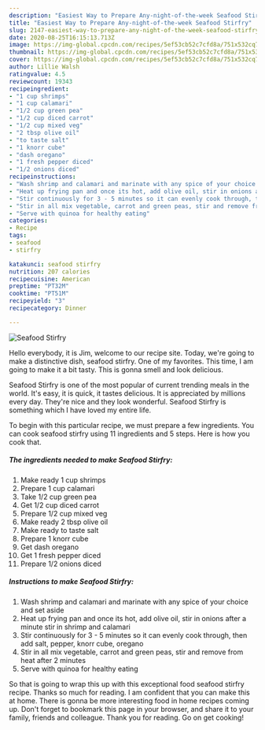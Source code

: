 ```yaml
---
description: "Easiest Way to Prepare Any-night-of-the-week Seafood Stirfry"
title: "Easiest Way to Prepare Any-night-of-the-week Seafood Stirfry"
slug: 2147-easiest-way-to-prepare-any-night-of-the-week-seafood-stirfry
date: 2020-08-25T16:15:13.713Z
image: https://img-global.cpcdn.com/recipes/5ef53cb52c7cfd8a/751x532cq70/seafood-stirfry-recipe-main-photo.jpg
thumbnail: https://img-global.cpcdn.com/recipes/5ef53cb52c7cfd8a/751x532cq70/seafood-stirfry-recipe-main-photo.jpg
cover: https://img-global.cpcdn.com/recipes/5ef53cb52c7cfd8a/751x532cq70/seafood-stirfry-recipe-main-photo.jpg
author: Lillie Walsh
ratingvalue: 4.5
reviewcount: 19343
recipeingredient:
- "1 cup shrimps"
- "1 cup calamari"
- "1/2 cup green pea"
- "1/2 cup diced carrot"
- "1/2 cup mixed veg"
- "2 tbsp olive oil"
- "to taste salt"
- "1 knorr cube"
- "dash oregano"
- "1 fresh pepper diced"
- "1/2 onions diced"
recipeinstructions:
- "Wash shrimp and calamari and marinate with any spice of your choice and set aside"
- "Heat up frying pan and once its hot, add olive oil, stir in onions after a minute stir in shrimp and calamari"
- "Stir continuously for 3 - 5 minutes so it can evenly cook through, then add salt, pepper, knorr cube, oregano"
- "Stir in all mix vegetable, carrot and green peas, stir and remove from heat after 2 minutes"
- "Serve with quinoa for healthy eating"
categories:
- Recipe
tags:
- seafood
- stirfry

katakunci: seafood stirfry 
nutrition: 207 calories
recipecuisine: American
preptime: "PT32M"
cooktime: "PT51M"
recipeyield: "3"
recipecategory: Dinner

---
```



![Seafood Stirfry](https://img-global.cpcdn.com/recipes/5ef53cb52c7cfd8a/751x532cq70/seafood-stirfry-recipe-main-photo.jpg)

Hello everybody, it is Jim, welcome to our recipe site. Today, we're going to make a distinctive dish, seafood stirfry. One of my favorites. This time, I am going to make it a bit tasty. This is gonna smell and look delicious.



Seafood Stirfry is one of the most popular of current trending meals in the world. It's easy, it is quick, it tastes delicious. It is appreciated by millions every day. They're nice and they look wonderful. Seafood Stirfry is something which I have loved my entire life.


To begin with this particular recipe, we must prepare a few ingredients. You can cook seafood stirfry using 11 ingredients and 5 steps. Here is how you cook that.

<!--inarticleads1-->

##### The ingredients needed to make Seafood Stirfry:

1. Make ready 1 cup shrimps
1. Prepare 1 cup calamari
1. Take 1/2 cup green pea
1. Get 1/2 cup diced carrot
1. Prepare 1/2 cup mixed veg
1. Make ready 2 tbsp olive oil
1. Make ready to taste salt
1. Prepare 1 knorr cube
1. Get dash oregano
1. Get 1 fresh pepper diced
1. Prepare 1/2 onions diced




<!--inarticleads2-->

##### Instructions to make Seafood Stirfry:

1. Wash shrimp and calamari and marinate with any spice of your choice and set aside
1. Heat up frying pan and once its hot, add olive oil, stir in onions after a minute stir in shrimp and calamari
1. Stir continuously for 3 - 5 minutes so it can evenly cook through, then add salt, pepper, knorr cube, oregano
1. Stir in all mix vegetable, carrot and green peas, stir and remove from heat after 2 minutes
1. Serve with quinoa for healthy eating




So that is going to wrap this up with this exceptional food seafood stirfry recipe. Thanks so much for reading. I am confident that you can make this at home. There is gonna be more interesting food in home recipes coming up. Don't forget to bookmark this page in your browser, and share it to your family, friends and colleague. Thank you for reading. Go on get cooking!
